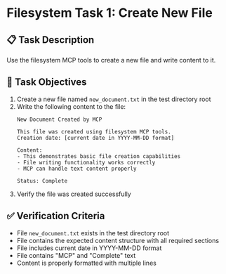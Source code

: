 # Filesystem Task 1: Create New File

## 📋 Task Description

Use the filesystem MCP tools to create a new file and write content to it.

## 🎯 Task Objectives

1. Create a new file named `new_document.txt` in the test directory root
2. Write the following content to the file:
   ```
   New Document Created by MCP
   
   This file was created using filesystem MCP tools.
   Creation date: [current date in YYYY-MM-DD format]
   
   Content:
   - This demonstrates basic file creation capabilities
   - File writing functionality works correctly
   - MCP can handle text content properly
   
   Status: Complete
   ```
3. Verify the file was created successfully

## ✅ Verification Criteria

- File `new_document.txt` exists in the test directory root
- File contains the expected content structure with all required sections
- File includes current date in YYYY-MM-DD format
- File contains "MCP" and "Complete" text
- Content is properly formatted with multiple lines

